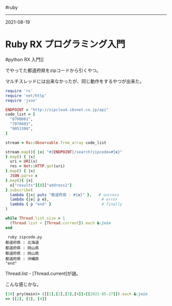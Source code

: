 #ruby

---
2021-08-19

# Ruby RX プログラミング入門

#python RX 入門]] 

でやってた都道府県をzipコードから引くやつ。

マルチスレッドには出来なかったが、同じ動作をするやつが出来た。

```ruby
require 'rx'
require 'net/http'
require 'json'

ENDPOINT = "http://zipcloud.ibsnet.co.jp/api"
code_list = [
  "0700001",
  "7070403",
  "9051308",
]

stream = Rx::Observable.from_array code_list

stream.map(){ |x| "#{ENDPOINT}/search?zipcode=#{x}"
}.map() { |x|
  uri = URI(x)
  res = Net::HTTP.get(uri)
}.map() { |x|
  JSON.parse x
}.map(){ |x|
  x["results"][0]["address1"]
}.subscribe(
  lambda {|x| puts "都道府県 : #{x}" },   # success
  lambda {|e| p e},                       # error
  lambda { p "end" }                      # finally
)

while Thread.list.size > 1
  (Thread.list - [Thread.current]).each &:join
end
```

```
 ruby zipcode.py
都道府県 : 北海道
都道府県 : 岡山県
都道府県 : 岡山県
都道府県 : 沖縄県
"end"
```

Thread.list - [Thread.current]が謎。

こんな感じかな。
```ruby
[10] pry(main)> ([[1],[2],[3],[4]]-[[2021-05-27]]).each &:join
=> [[2], [3], [4]]
```

